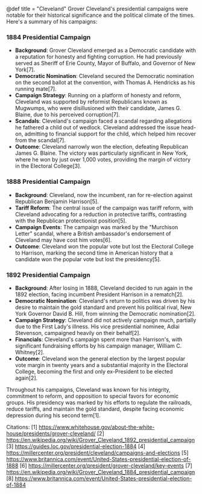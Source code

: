 @def title = "Cleveland"
Grover Cleveland's presidential campaigns were notable for their historical significance and the political climate of the times. Here's a summary of his campaigns:

### 1884 Presidential Campaign
- **Background**: Grover Cleveland emerged as a Democratic candidate with a reputation for honesty and fighting corruption. He had previously served as Sheriff of Erie County, Mayor of Buffalo, and Governor of New York[7].
- **Democratic Nomination**: Cleveland secured the Democratic nomination on the second ballot at the convention, with Thomas A. Hendricks as his running mate[7].
- **Campaign Strategy**: Running on a platform of honesty and reform, Cleveland was supported by reformist Republicans known as Mugwumps, who were disillusioned with their candidate, James G. Blaine, due to his perceived corruption[7].
- **Scandals**: Cleveland's campaign faced a scandal regarding allegations he fathered a child out of wedlock. Cleveland addressed the issue head-on, admitting to financial support for the child, which helped him recover from the scandal[7].
- **Outcome**: Cleveland narrowly won the election, defeating Republican James G. Blaine. The victory was particularly significant in New York, where he won by just over 1,000 votes, providing the margin of victory in the Electoral College[3].

### 1888 Presidential Campaign
- **Background**: Cleveland, now the incumbent, ran for re-election against Republican Benjamin Harrison[5].
- **Tariff Reform**: The central issue of the campaign was tariff reform, with Cleveland advocating for a reduction in protective tariffs, contrasting with the Republican protectionist position[5].
- **Campaign Events**: The campaign was marked by the "Murchison Letter" scandal, where a British ambassador's endorsement of Cleveland may have cost him votes[6].
- **Outcome**: Cleveland won the popular vote but lost the Electoral College to Harrison, marking the second time in American history that a candidate won the popular vote but lost the presidency[5].

### 1892 Presidential Campaign
- **Background**: After losing in 1888, Cleveland decided to run again in the 1892 election, facing incumbent President Harrison in a rematch[2].
- **Democratic Nomination**: Cleveland's return to politics was driven by his desire to maintain the gold standard and prevent his political rival, New York Governor David B. Hill, from winning the Democratic nomination[2].
- **Campaign Strategy**: Cleveland did not actively campaign much, partially due to the First Lady's illness. His vice presidential nominee, Adlai Stevenson, campaigned heavily on their behalf[2].
- **Financials**: Cleveland's campaign spent more than Harrison's, with significant fundraising efforts by his campaign manager, William C. Whitney[2].
- **Outcome**: Cleveland won the general election by the largest popular vote margin in twenty years and a substantial majority in the Electoral College, becoming the first and only ex-President to be elected again[2].

Throughout his campaigns, Cleveland was known for his integrity, commitment to reform, and opposition to special favors for economic groups. His presidency was marked by his efforts to regulate the railroads, reduce tariffs, and maintain the gold standard, despite facing economic depression during his second term[1].

Citations:
[1] https://www.whitehouse.gov/about-the-white-house/presidents/grover-cleveland/
[2] https://en.wikipedia.org/wiki/Grover_Cleveland_1892_presidential_campaign
[3] https://guides.loc.gov/presidential-election-1884
[4] https://millercenter.org/president/cleveland/campaigns-and-elections
[5] https://www.britannica.com/event/United-States-presidential-election-of-1888
[6] https://millercenter.org/president/grover-cleveland/key-events
[7] https://en.wikipedia.org/wiki/Grover_Cleveland_1884_presidential_campaign
[8] https://www.britannica.com/event/United-States-presidential-election-of-1884
